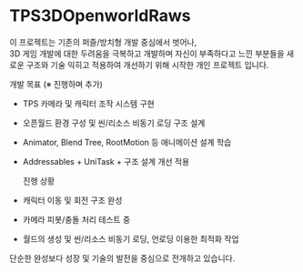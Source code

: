 # TPS3DOpenworldRaws
이 프로젝트는 기존의 퍼즐/방치형 개발 중심에서 벗어나,  
3D 게임 개발에 대한 두려움을 극복하고 개발하며 자신이 부족하다고 느낀 부분들을 새로운 구조와 기술 익히고 적용하여 개선하기 위해 시작한 개인 프로젝트 입니다.

개발 목표 (※ 진행하며 추가)
- TPS 카메라 및 캐릭터 조작 시스템 구현
- 오픈월드 환경 구성 및 씬/리소스 비동기 로딩 구조 설계
- Animator, Blend Tree, RootMotion 등 애니메이션 설계 학습
- Addressables + UniTask + 구조 설계 개선 적용

  진행 상황
-  캐릭터 이동 및 회전 구조 완성
-  카메라 피봇/충돌 처리 테스트 중
-  월드의 생성 및 씬/리소스 비동기 로딩, 언로딩 이용한 최적화 작업

단순한 완성보다 성장 및 기술의 발전을 중심으로 전개하고 있습니다.
